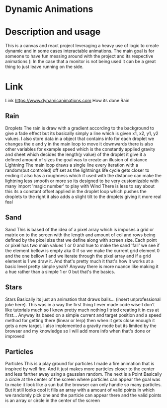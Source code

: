 # Dynamic Animations

# Description and usage 
This is a canvas and react project leveraging a heavy use of logic to create dynamic and in some cases interactable animations. The main goal is for someone to have fun messing around with the project and its respective animations (: In the case that a monitor is not being used it can be a great thing to just leave running on the side.
# Link
Link https://www.dynamicanimations.com How its done Rain
## Rain
Droplets The rain is draw with a gradient according to the background to give a fade effect but its basically simply a line which is given x1, x2, y1, y2 values. I also store data in a object that contains info for each droplet we changes the x and y in the main loop to move it downwards there is also other variables for example speed which is the constantly applied gravity and sheet which decides the length(y value) of the droplet it give it a defined amount of sizes the goal was to create an illusion of distance Lightning The main loop draws a single line every iteration with a random(but controled) off set as the lightnings life cycle gets closer to ending it also has a roughness which if used with the distance can make the lightning less smooth or more so its designed to be very customizable with many import 'magic number' to play with Wind There is less to say about this its a constant offset applied in the droplet loop which pushes the droplets to the right it also adds a slight tilt to the droplets giving it more real feal
## Sand
Sand This is based of the idea of a pixel array which is imposes a grid or matrix on to the screen with the length and amount of col and rows being defined by the pixel size that we define along with screen size. Each point or pixel has two main values 1 or 0 and hue to make the sand 'fall' we see if the element bellow is empty aka 0 if so we make the current grid element 0 and the one bellow 1 and we iterate through the pixel array and if a grid element is 1 we draw it. And that's pretty much it that's how it works at a basic level pretty simple yeah? Anyway there is more nuance like making it a hue rather than a simple 1 or 0 but that's the basics.
## Stars
Stars Basically its just an animation that draws balls... (insert unprofessional joke here). This was in a way the first thing I ever made code wise I don't like tutorials much so I knew pretty much nothing I tried creating it in css at first... Anyway its based on a simple current and target position and a speed method for getting there (linear or lerp) then when it gets close enough it gets a new target. I also implemented a gravity mode but its limited by the browser and my knowledge so I will add more info when that's done or improved
## Particles
Particles This is a play ground for particles I made a fire animation that is inspired by well fire. And it just makes more particles closer to the center and less farther away using a gaussian random. The next is a Point Basically a circle at the center of the screen where particles can appear the goal was to make it look like a sun but the browser can only handle so many particles. But it still looks cool it fills an array with a amount of valid points in which we randomly pick one and the particle can appear there and the valid points is an array or circle in the center of the screen
